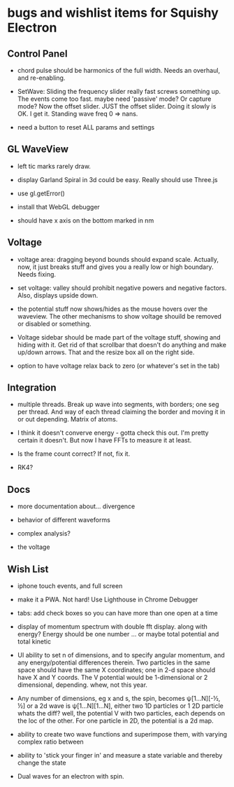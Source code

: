 #  bugs and wishlist items for Squishy Electron


## Control Panel

- chord pulse should be harmonics of the full width.  Needs an overhaul, and re-enabling.

- SetWave: Sliding the frequency slider really fast screws something up.  The
events come  too fast.  maybe need 'passive' mode?  Or capture mode?
Now the offset slider.  JUST the offset slider.  Doing it slowly is OK.
I get it.  Standing wave freq 0 => nans.

- need a button to reset ALL params and settings


## GL WaveView
- left tic marks rarely draw.

- display Garland Spiral in 3d could be easy.
	Really should use Three.js

- use gl.getError()

- install that WebGL debugger

- should have x axis on the bottom marked in nm


## Voltage

- voltage area: dragging beyond bounds should expand scale.  Actually,
now, it just breaks stuff and gives you a really low or high boundary.
Needs fixing.

- set voltage: valley should prohibit negative powers and negative
factors.  Also, displays upside down.

- the potential stuff now shows/hides as the mouse hovers over the
waveview.  The other mechanisms to show voltage shouild be removed or
disabled or something.

- Voltage sidebar should be made part of the voltage stuff, showing and
hiding with it.  Get rid of that scrollbar that doesn't do anything and
make up/down arrows.  That and the resize box all on the right side.

- option to have voltage relax back to zero (or whatever's set in the
tab)

## Integration

- multiple threads.  Break up wave into segments, with borders; one seg
per thread. And way of each thread claiming the border and moving it in
or out depending.  Matrix of atoms.


- I think it doesn't converve energy - gotta check this out.  I'm pretty
certain it doesn't. But now I have FFTs to measure it at least.

- Is the frame count correct?  If not, fix it.

- RK4?

## Docs

- more documentation about... divergence

- behavior of different waveforms

- complex analysis?

- the voltage


## Wish List

- iphone touch events, and full screen

- make it a PWA.  Not hard!
	Use Lighthouse in Chrome Debugger


- tabs: add check boxes so you can have more than one open at a time

- display of momentum spectrum with double fft display.  along with
energy?  Energy should be one number ... or maybe total potential and
total kinetic

- UI ability to set n of dimensions, and to specify angular momentum, and any
	energy/potential differences therein.  Two particles in the same space should
	have the same X coordinates; one in 2-d space should have X  and Y coords.  The
	V potential would be 1-dimensional or 2 dimensional, depending.  whew, not this year.


- Any number of dimensions, eg x and s, the spin, becomes ψ[1...N][-½,
½] or a 2d wave is ψ[1...N][1...N], either two 1D particles or 1 2D
particle whats the diff?  well, the potential V with two particles, each
depends on the loc of the other. For one particle in 2D, the potential
is a 2d map.

- ability to create two wave functions and superimpose them, with varying complex ratio between

- ability to 'stick your finger in' and measure a state variable and thereby change the state

- Dual waves for an electron with spin.



